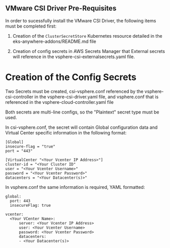 ## VMware CSI Driver Pre-Requisites

In order to sucessfully install the VMware CSI Driver, the following items must be completed first: 
1. Creation of the `ClusterSecretStore` Kubernetes resource detailed in the eks-anywhere-addons/README.md file 

2. Creation of config secrets in AWS Secrets Manager that External secrets will reference in the 
vsphere-csi-externalsecrets.yaml file.

# Creation of the Config Secrets 

Two Secrets must be created, csi-vsphere.conf referenced by the 
vsphere-csi-controller in the vsphere-csi-driver.yaml file, and 
vsphere.conf that is referenced in the vsphere-cloud-controller.yaml file

Both secrets are multi-line configs, so the "Plaintext" secret type must be used. 

In csi-vsphere.conf, the secret will contain Global configuration data and Virtual Center specific information in the following format:

```
[Global]
insecure-flag = "true"
port = "443"

[VirtualCenter "<Your Vcenter IP Address>"]
cluster-id = "<Your Cluster ID"
user = "<Your Vcenter Username>"
password = "<Your Vcenter Password>"
datacenters = "<Your Datacenter(s)>"
```

In vsphere.conf the same information is required, YAML formatted:

```
global:
  port: 443
  insecureFlag: true

vcenter:
  <Your VCenter Name>:
      server: <Your Vcenter IP Address>
      user: <Your Vcenter Username>
      password: <Your Vcenter Password>
      datacenters:
      - <Your Datacenter(s)>
```
